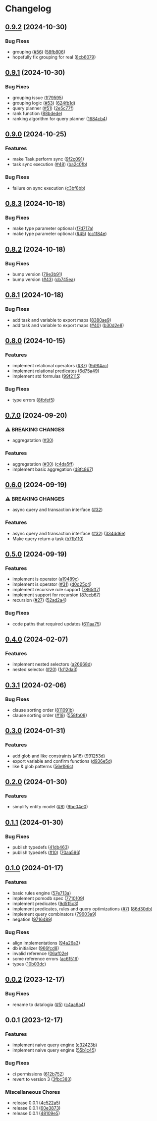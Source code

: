 # Changelog

## [0.9.2](https://github.com/Gozala/datalogia/compare/v0.9.1...v0.9.2) (2024-10-30)


### Bug Fixes

* grouping ([#56](https://github.com/Gozala/datalogia/issues/56)) ([58fb806](https://github.com/Gozala/datalogia/commit/58fb806c7959006860a8a1093ce16ae60b257ecf))
* hopefully fix grouping for real ([8cb6079](https://github.com/Gozala/datalogia/commit/8cb60798c7f0920ce2f4cb0156263651f20fe7a7))

## [0.9.1](https://github.com/Gozala/datalogia/compare/v0.9.0...v0.9.1) (2024-10-30)


### Bug Fixes

* grouping issue ([ff79595](https://github.com/Gozala/datalogia/commit/ff79595991293a3f568b488377d471d817a0c700))
* grouping logic ([#53](https://github.com/Gozala/datalogia/issues/53)) ([624fb1d](https://github.com/Gozala/datalogia/commit/624fb1d4eed739c3c3dcda5ae4c6b823feb395b9))
* query planner ([#51](https://github.com/Gozala/datalogia/issues/51)) ([2e5c77f](https://github.com/Gozala/datalogia/commit/2e5c77fd94cb25121d20fce0f32e57f7d17b3441))
* rank function ([88bdede](https://github.com/Gozala/datalogia/commit/88bdedee2c6d99f3ff9c7aa509c2896b617a6bb9))
* ranking algorithm for query planner ([1684cb4](https://github.com/Gozala/datalogia/commit/1684cb45ef972fbf94a93b0468311fadaeae7823))

## [0.9.0](https://github.com/Gozala/datalogia/compare/v0.8.3...v0.9.0) (2024-10-25)


### Features

* make Task.perform sync ([9f2c091](https://github.com/Gozala/datalogia/commit/9f2c091b54fb071b715c57b37e196bb8cf8cfb3f))
* task sync execution ([#48](https://github.com/Gozala/datalogia/issues/48)) ([ba2c0fb](https://github.com/Gozala/datalogia/commit/ba2c0fbe2a79cdddcbdb060e624a2e61bea2650f))


### Bug Fixes

* failure on sync execution ([c3bf8bb](https://github.com/Gozala/datalogia/commit/c3bf8bbffd6b4a87abcd6b588c3053b49a06f994))

## [0.8.3](https://github.com/Gozala/datalogia/compare/v0.8.2...v0.8.3) (2024-10-18)


### Bug Fixes

* make type parameter optional ([f7d717a](https://github.com/Gozala/datalogia/commit/f7d717af1270e71bb9b9a7033e97d88e868b1aa4))
* make type parameter optional ([#45](https://github.com/Gozala/datalogia/issues/45)) ([cc1f84e](https://github.com/Gozala/datalogia/commit/cc1f84e2baca0c6dbdb38ce29625871bdb417e90))

## [0.8.2](https://github.com/Gozala/datalogia/compare/v0.8.1...v0.8.2) (2024-10-18)


### Bug Fixes

* bump version ([79e3b91](https://github.com/Gozala/datalogia/commit/79e3b91ae0d6d41c20240fb2e0c9617a74cdfb1f))
* bump version ([#43](https://github.com/Gozala/datalogia/issues/43)) ([cb745ea](https://github.com/Gozala/datalogia/commit/cb745ea74298ff0a01ed58d34f1658ffd076dfff))

## [0.8.1](https://github.com/Gozala/datalogia/compare/v0.8.0...v0.8.1) (2024-10-18)


### Bug Fixes

* add task and variable to export maps ([8380ae9](https://github.com/Gozala/datalogia/commit/8380ae9dcca4c8283b5c4459439b4521c3817d22))
* add task and variable to export maps ([#40](https://github.com/Gozala/datalogia/issues/40)) ([b30d2e8](https://github.com/Gozala/datalogia/commit/b30d2e804c4b48256bcceae76b4d45b004ca0394))

## [0.8.0](https://github.com/Gozala/datalogia/compare/v0.7.0...v0.8.0) (2024-10-15)


### Features

* implement relational operators ([#37](https://github.com/Gozala/datalogia/issues/37)) ([9d9f4ac](https://github.com/Gozala/datalogia/commit/9d9f4ac5f7bd4bf2b78285f3095077a68ef54f61))
* implement relational predicates ([6d75a49](https://github.com/Gozala/datalogia/commit/6d75a499dfc6f127ea7655f45d24de627529afd4))
* implement std formulas ([99f2115](https://github.com/Gozala/datalogia/commit/99f2115c21fba07b381e4c27d6bdd50334c161ef))


### Bug Fixes

* type errors ([8fbfef5](https://github.com/Gozala/datalogia/commit/8fbfef50a9b4f63178b18fbf8f141d795bdc2910))

## [0.7.0](https://github.com/Gozala/datalogia/compare/v0.6.0...v0.7.0) (2024-09-20)


### ⚠ BREAKING CHANGES

* aggregatation ([#30](https://github.com/Gozala/datalogia/issues/30))

### Features

* aggregatation ([#30](https://github.com/Gozala/datalogia/issues/30)) ([c4da5ff](https://github.com/Gozala/datalogia/commit/c4da5ff5c895de3858f859aafee814e250550e9a))
* implement basic aggregation ([d8fc867](https://github.com/Gozala/datalogia/commit/d8fc8671f03432103200a211b3b902f1b3604dd7))

## [0.6.0](https://github.com/Gozala/datalogia/compare/v0.5.0...v0.6.0) (2024-09-19)


### ⚠ BREAKING CHANGES

* async query and transaction interface ([#32](https://github.com/Gozala/datalogia/issues/32))

### Features

* async query and transaction interface ([#32](https://github.com/Gozala/datalogia/issues/32)) ([334dd6e](https://github.com/Gozala/datalogia/commit/334dd6e741ff226a4b37944175bab6a2141d3c04))
* Make query return a task ([b7fb110](https://github.com/Gozala/datalogia/commit/b7fb110a3553f8865054311cb6fbd8230b249425))

## [0.5.0](https://github.com/Gozala/datalogia/compare/v0.4.0...v0.5.0) (2024-09-19)


### Features

* implement is operator ([a19489c](https://github.com/Gozala/datalogia/commit/a19489c4b029c1f2de0e28c2c89be85298c396b7))
* implement is operator ([#31](https://github.com/Gozala/datalogia/issues/31)) ([d0d25c4](https://github.com/Gozala/datalogia/commit/d0d25c4e258adb008ff00ea4a35956b167dbee5b))
* implement recursive rule support ([7865ff7](https://github.com/Gozala/datalogia/commit/7865ff731edb01d03281d5e29fed0a4563967927))
* implement support for recursion ([87ccb67](https://github.com/Gozala/datalogia/commit/87ccb67ff56a666feee134771eb8ecf18dc48a0d))
* recursion ([#27](https://github.com/Gozala/datalogia/issues/27)) ([52ad2a4](https://github.com/Gozala/datalogia/commit/52ad2a4bbab48eb8955c68ae97728a73154cf0e8))


### Bug Fixes

* code paths that required updates ([611aa75](https://github.com/Gozala/datalogia/commit/611aa75182cc32c3264c53d22f2e1b139a85e17e))

## [0.4.0](https://github.com/Gozala/datalogia/compare/v0.3.1...v0.4.0) (2024-02-07)


### Features

* implement nested selectors ([a26668d](https://github.com/Gozala/datalogia/commit/a26668dca08b04e1d45ab69934a8fc2178b69542))
* nested selector ([#20](https://github.com/Gozala/datalogia/issues/20)) ([1d12da3](https://github.com/Gozala/datalogia/commit/1d12da3da4bdf02bd473d81923a3c3efee64157a))

## [0.3.1](https://github.com/Gozala/datalogia/compare/v0.3.0...v0.3.1) (2024-02-06)


### Bug Fixes

* clause sorting order ([811091b](https://github.com/Gozala/datalogia/commit/811091b83e0c16db4d1cb4aeabbf1a4514a61c5e))
* clause sorting order ([#18](https://github.com/Gozala/datalogia/issues/18)) ([558fb08](https://github.com/Gozala/datalogia/commit/558fb08891dd85046f053103a1656459a02f5650))

## [0.3.0](https://github.com/Gozala/datalogia/compare/v0.2.0...v0.3.0) (2024-01-31)


### Features

* add glob and like constraints ([#16](https://github.com/Gozala/datalogia/issues/16)) ([991253d](https://github.com/Gozala/datalogia/commit/991253d5a3065a36bbc4967b0d19b2b32ba8e66b))
* export variable and confirm functions ([d936e5d](https://github.com/Gozala/datalogia/commit/d936e5da7b91b81f867e379302823985f71b8568))
* like & glob patterns ([56e196c](https://github.com/Gozala/datalogia/commit/56e196cf118d8a3d713dffceb72dcb9a509f157e))

## [0.2.0](https://github.com/Gozala/datalogia/compare/v0.1.1...v0.2.0) (2024-01-30)


### Features

* simplify entity model ([#8](https://github.com/Gozala/datalogia/issues/8)) ([9bc04e0](https://github.com/Gozala/datalogia/commit/9bc04e06e0887c9648ec00907d212b39ba745f9d))

## [0.1.1](https://github.com/Gozala/datalogia/compare/v0.1.0...v0.1.1) (2024-01-30)


### Bug Fixes

* publish typedefs ([41db463](https://github.com/Gozala/datalogia/commit/41db463205c43851a4ba716b685d0c8738205981))
* publish typedefs ([#10](https://github.com/Gozala/datalogia/issues/10)) ([70aa596](https://github.com/Gozala/datalogia/commit/70aa5966b2aaee3ae3bde69bd357b8a9850af93d))

## [0.1.0](https://github.com/Gozala/datalogia/compare/v0.0.2...v0.1.0) (2024-01-17)


### Features

* basic rules engine ([57e713a](https://github.com/Gozala/datalogia/commit/57e713addf2a2eca6601c181b4269a838791917b))
* implement pomodb spec ([7710109](https://github.com/Gozala/datalogia/commit/77101096dcf03153c1ad80acdfbb265eaec5f4a3))
* implement predicates ([9d515c3](https://github.com/Gozala/datalogia/commit/9d515c3cddfcd96e4c0c9f9906dc3111915aec11))
* implement predicates, rules and query optimizations ([#7](https://github.com/Gozala/datalogia/issues/7)) ([86d30db](https://github.com/Gozala/datalogia/commit/86d30dbf30ea2930af13a901d7e454c77dd30274))
* implement query combinators ([79603a9](https://github.com/Gozala/datalogia/commit/79603a9dac3afe90e5da4b7ed27c6d660fa0a281))
* negation ([9716489](https://github.com/Gozala/datalogia/commit/9716489152c5e705cba5224a5b2db1c876242c60))


### Bug Fixes

* align implementations ([94a26a3](https://github.com/Gozala/datalogia/commit/94a26a32b0fb2cbadd1c6e5f3e146b2863612c94))
* db initializer ([966fcd8](https://github.com/Gozala/datalogia/commit/966fcd8c6eb7ab5a1520bdbcff81accee58967ef))
* invalid reference ([06af02e](https://github.com/Gozala/datalogia/commit/06af02e194242b65eb6a2fdb0676bca48151e837))
* some reference errors ([ac6f516](https://github.com/Gozala/datalogia/commit/ac6f51620cf6897302ac9566af1256080e60169f))
* types ([10b03dc](https://github.com/Gozala/datalogia/commit/10b03dc40ccdf2db5e289a50ad56116c07b1204c))

## [0.0.2](https://github.com/Gozala/deductive/compare/v0.0.1...v0.0.2) (2023-12-17)


### Bug Fixes

* rename to datalogia ([#5](https://github.com/Gozala/deductive/issues/5)) ([c4aa6a4](https://github.com/Gozala/deductive/commit/c4aa6a4744e58c8eaabf09286b459ae5f7751471))

## 0.0.1 (2023-12-17)


### Features

* implement naive query engine ([c32423b](https://github.com/Gozala/deductive/commit/c32423bc42668de95398f20726d706720671b627))
* implement naive query engine ([55b1c45](https://github.com/Gozala/deductive/commit/55b1c456b175143cfb7982ff9fa71d9e7d7c7cde))


### Bug Fixes

* ci permissions ([612b752](https://github.com/Gozala/deductive/commit/612b7527c5389d894e5ff6ef929e838010a37dd9))
* revert to version 3 ([3fbc383](https://github.com/Gozala/deductive/commit/3fbc3834e55e584b49cbd808e9bd7c444dceb929))


### Miscellaneous Chores

* release 0.0.1 ([4c522a5](https://github.com/Gozala/deductive/commit/4c522a5ef2e39aec330aab90ed0f50a50f6ad34d))
* release 0.0.1 ([60e3873](https://github.com/Gozala/deductive/commit/60e38731332e3142e36438c3cdf5d031a570b8f2))
* release 0.0.1 ([48109e5](https://github.com/Gozala/deductive/commit/48109e530570508f6e90956bfe49486e072b47d3))
